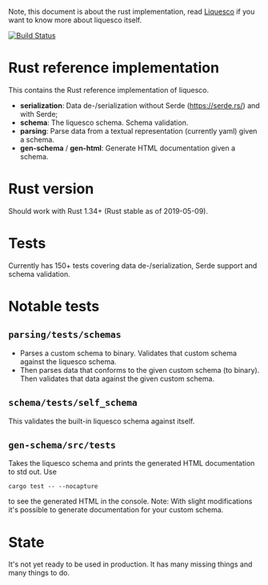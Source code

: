 Note, this document is about the rust implementation, read [Liquesco](README-LIQUESCO.md) if you want to know more about liquesco itself.

[![Build Status](https://travis-ci.org/cronosun/liquesco-rust.svg?branch=master)](https://travis-ci.org/cronosun/liquesco-rust)

# Rust reference implementation

This contains the Rust reference implementation of liquesco.

 * **serialization**: Data de-/serialization without Serde (https://serde.rs/) and with Serde; 
 * **schema**: The liquesco schema. Schema validation.
 * **parsing**: Parse data from a textual representation (currently yaml) given a schema.
 * **gen-schema** / **gen-html**: Generate HTML documentation given a schema.
 
# Rust version

Should work with Rust 1.34+ (Rust stable as of 2019-05-09).

# Tests

Currently has 150+ tests covering data de-/serialization, Serde support and schema validation.

# Notable tests

## `parsing/tests/schemas`

 * Parses a custom schema to binary. Validates that custom schema against the liquesco schema.
 * Then parses data that conforms to the given custom schema (to binary). Then validates that data against the given custom schema.

## `schema/tests/self_schema`

This validates the built-in liquesco schema against itself.

## `gen-schema/src/tests`

Takes the liquesco schema and prints the generated HTML documentation to std out. Use

```shell
cargo test -- --nocapture
```

to see the generated HTML in the console. Note: With slight modifications it's possible to generate documentation for your custom schema.

# State

It's not yet ready to be used in production. It has many missing things and many things to do.
